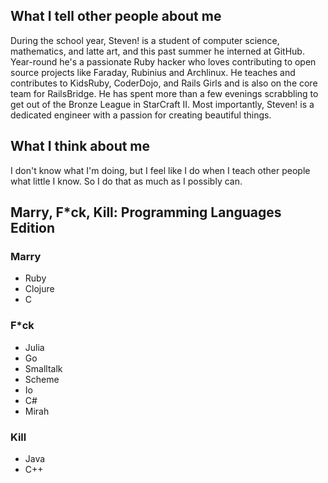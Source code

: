 What I tell other people about me
---------------------------------

During the school year, Steven! is a student of computer science, mathematics,
and latte art, and this past summer he interned at GitHub. Year-round he's a
passionate Ruby hacker who loves contributing to open source projects like
Faraday, Rubinius and Archlinux. He teaches and contributes to KidsRuby,
CoderDojo, and Rails Girls and is also on the core team for RailsBridge. He has
spent more than a few evenings scrabbling to get out of the Bronze League in
StarCraft II. Most importantly, Steven! is a dedicated engineer with a passion
for creating beautiful things.

What I think about me
---------------------

I don't know what I'm doing, but I feel like I do when I teach other people what
little I know. So I do that as much as I possibly can.

Marry, F*ck, Kill: Programming Languages Edition
------------------------------------------------

### Marry ###

- Ruby
- Clojure
- C

### F*ck ###

- Julia
- Go
- Smalltalk
- Scheme
- Io
- C#
- Mirah

### Kill ###

- Java
- C++
